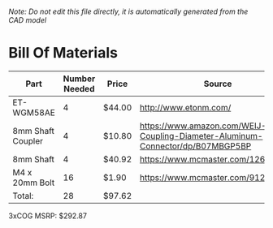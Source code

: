 ###### Note: Do not edit this file directly, it is automatically generated from the CAD model 
# Bill Of Materials 
 |Part|Number Needed|Price|Source| 
 |----|----------|-----|-----|
|ET-WGM58AE|4|$44.00|http://www.etonm.com/|
|8mm Shaft Coupler|4|$10.80|https://www.amazon.com/WEIJ-Coupling-Diameter-Aluminum-Connector/dp/B07MBGP5BP|
|8mm Shaft|4|$40.92|https://www.mcmaster.com/1265k64|
|M4 x 20mm Bolt|16|$1.90|https://www.mcmaster.com/91239a152|
|Total: |28|$97.62| |

 3xCOG MSRP: $292.87